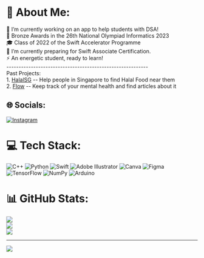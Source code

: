 # 💫 About Me:
🔭 I’m currently working on an app to help students with DSA!<br>🥉 Bronze Awards in the 26th National Olympiad Informatics 2023 <br>🎓 Class of 2022 of the Swift Accelerator Programme<br>🌱 I’m currently preparing for Swift Associate Certification.<br>⚡ An energetic student, ready to learn! <br>----------------------------------------------------------<br>Past Projects:<br>1. [HalalSG](https://github.com/froznade-iwnl/halal-food-finder) -- Help people in Singapore to find Halal Food near them<br>2. [Flow](https://github.com/froznade-iwnl/flow-version-two) -- Keep track of your mental health and find articles about it<br>


## 🌐 Socials:
[![Instagram](https://img.shields.io/badge/Instagram-%23E4405F.svg?logo=Instagram&logoColor=white)](https://instagram.com/radityawahyudi_) 

# 💻 Tech Stack:
![C++](https://img.shields.io/badge/c++-%2300599C.svg?style=for-the-badge&logo=c%2B%2B&logoColor=white) ![Python](https://img.shields.io/badge/python-3670A0?style=for-the-badge&logo=python&logoColor=ffdd54) ![Swift](https://img.shields.io/badge/swift-F54A2A?style=for-the-badge&logo=swift&logoColor=white) ![Adobe Illustrator](https://img.shields.io/badge/adobeillustrator-%23FF9A00.svg?style=for-the-badge&logo=adobeillustrator&logoColor=white) ![Canva](https://img.shields.io/badge/Canva-%2300C4CC.svg?style=for-the-badge&logo=Canva&logoColor=white) 	![Figma](https://img.shields.io/badge/figma-%23F24E1E.svg?style=for-the-badge&logo=figma&logoColor=white) ![TensorFlow](https://img.shields.io/badge/TensorFlow-%23FF6F00.svg?style=for-the-badge&logo=TensorFlow&logoColor=white) ![NumPy](https://img.shields.io/badge/numpy-%23013243.svg?style=for-the-badge&logo=numpy&logoColor=white) ![Arduino](https://img.shields.io/badge/-Arduino-00979D?style=for-the-badge&logo=Arduino&logoColor=white)
# 📊 GitHub Stats:
![](https://github-readme-stats.vercel.app/api?username=froznade-iwnl&theme=dark&hide_border=true&include_all_commits=true&count_private=false)<br/>
![](https://github-readme-streak-stats.herokuapp.com/?user=froznade-iwnl&theme=dark&hide_border=true)<br/>
![](https://github-readme-stats.vercel.app/api/top-langs/?username=froznade-iwnl&theme=dark&hide_border=true&include_all_commits=true&count_private=false&layout=compact)

---
[![](https://visitcount.itsvg.in/api?id=froznade-iwnl&icon=0&color=0)](https://visitcount.itsvg.in)

<!-- Proudly created with GPRM ( https://gprm.itsvg.in ) -->

